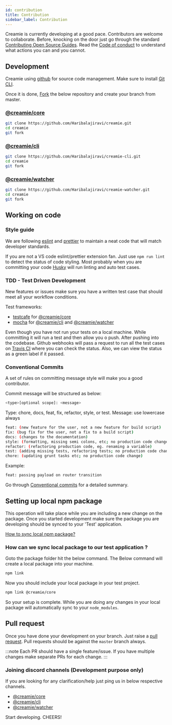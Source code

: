 ```yaml
---
id: contribution
title: Contribution
sidebar_label: Contribution
---
```


Creamie is currently developing at a good pace. Contributors are welcome to collaborate. Before, knocking on the door just go through the standard [Contributing Open Source Guides](https://opensource.guide/how-to-contribute/). Read the [Code of conduct](/docs/code_of_conduct) to understand what actions you can and you cannot.

## Development

Creamie using [github](https://github.com/) for source code management. Make sure to install [Git CLI](https://git-scm.com/downloads).

Once it is done, [Fork](https://docs.github.com/en/github/getting-started-with-github/fork-a-repo) the below repository and create your branch from master.

### [@creamie/core](https://github.com/Haribalajiravi/creamie)

```bash
git clone https://github.com/Haribalajiravi/creamie.git
cd creamie
git fork
```

### [@creamie/cli](https://github.com/Haribalajiravi/creamie-cli)

```bash
git clone https://github.com/Haribalajiravi/creamie-cli.git
cd creamie
git fork
```

### [@creamie/watcher](https://github.com/Haribalajiravi/creamie-watcher)

```bash
git clone https://github.com/Haribalajiravi/creamie-watcher.git
cd creamie
git fork
```

## Working on code

### Style guide

We are following [eslint](https://marketplace.visualstudio.com/items?itemName=dbaeumer.vscode-eslint) and [prettier](https://marketplace.visualstudio.com/items?itemName=esbenp.prettier-vscode) to maintain a neat code that will match developer standards.

If you are not a VS code eslint/prettier extension fan. Just use `npm run lint` to detect the status of code styling. Most probably when you are committing your code [Husky](https://github.com/typicode/husky) will run linting and auto test cases.

### TDD - Test Driven Development

New features or issues make sure you have a written test case that should meet all your workflow conditions.

Test frameworks:

- [testcafe](https://devexpress.github.io/testcafe/) for [@creamie/core](https://github.com/Haribalajiravi/creamie)
- [mocha](https://mochajs.org/) for [@creamie/cli](https://github.com/Haribalajiravi/creamie-cli) and [@creamie/watcher](https://github.com/Haribalajiravi/creamie-watcher)

Even though you have not run your tests on a local machine. While committing it will run a test and then allow you o push.
After pushing into the codebase. Github webhooks will pass a request to run all the test cases on [Travis CI](https://travis-ci.org/github/Haribalajiravi/creamie) where you can check the status. Also, we can view the status as a green label if it passed.

### Conventional Commits

A set of rules on committing message style will make you a good contributor.

Commit message will be structured as below:

```bash
<type>[optional scope]: <message>
```

Type: chore, docs, feat, fix, refactor, style, or test.
Message: use lowercase always

```bash
feat: (new feature for the user, not a new feature for build script)
fix: (bug fix for the user, not a fix to a build script)
docs: (changes to the documentation)
style: (formatting, missing semi colons, etc; no production code change)
refactor: (refactoring production code, eg. renaming a variable)
test: (adding missing tests, refactoring tests; no production code change)
chore: (updating grunt tasks etc; no production code change)
```

Example:

```bash
feat: passing payload on router transition
```

Go through [Conventional commits](https://www.conventionalcommits.org/en/v1.0.0/#summary) for a detailed summary.

## Setting up local npm package

This operation will take place while you are including a new change on the package. Once you started development make sure the package you are developing should be synced to your 'Test' application.

[How to sync local npm package?](https://docs.npmjs.com/cli/link.html)

### How can we sync local package to our test application ?

Goto the package folder hit the below command. The Below command will create a local package into your machine.

```bash
npm link
```

Now you should include your local package in your test project.

```bash
npm link @creamie/core
```

So your setup is complete. While you are doing any changes in your local package will automatically sync to your `node_modules`.

## Pull request

Once you have done your development on your branch. Just raise a [pull request](https://docs.github.com/en/enterprise/2.16/user/github/collaborating-with-issues-and-pull-requests/creating-a-pull-request-from-a-fork). Pull requests should be against the `master` branch always.

:::note
Each PR should have a single feature/issue. If you have multiple changes make separate PRs for each change.
:::

### Joining discord channels (Development purpose only)

If you are looking for any clarification/help just ping us in below respective channels.

- [@creamie/core](https://discord.gg/C6eDy3j)
- [@creamie/cli](https://discord.gg/E9GNdMd)
- [@creamie/watcher](https://discord.gg/FsnCWZE)

Start developing. CHEERS!

